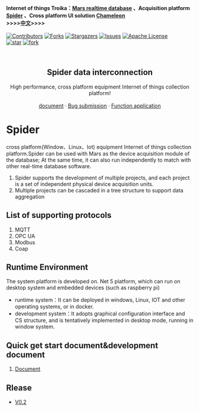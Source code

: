 **Internet of things Troika：[Mars realtime database](https://github.com/cdy816/mars) 、Acquisition platform [Spider](https://github.com/cdy816/Spider) 、Cross platform UI solution [Chameleon](https://github.com/cdy816/Chameleon)**             
**>>>>[中文](https://github.com/cdy816/Spider/blob/master/README.zh-CN.md)>>>>**
 <br />
 <br />
[![Contributors][contributors-shield]][contributors-url]
[![Forks][forks-shield]][forks-url]
[![Stargazers][stars-shield]][stars-url]
[![Issues][issues-shield]][issues-url]
[![Apache License][license-shield]][license-url]
<br />
[![star](https://gitee.com/chongdaoyang/Spider/badge/star.svg?theme=white)](https://gitee.com/chongdaoyang/Spider/stargazers)
[![fork](https://gitee.com/chongdaoyang/Spider/badge/fork.svg?theme=white)](https://gitee.com/chongdaoyang/Spider/members)

<!-- PROJECT LOGO -->
<br />
<p align="center">

  <h2 align="center">Spider data interconnection</h2>
 
  <p align="center">
    High performance, cross platform equipment Internet of things collection platform!      
    <br />
    <br />
    <a href="https://github.com/cdy816/Spider/tree/master/Doc">document</a>
    ·
    <a href="https://github.com/cdy816/Spider/issues">Bug submission</a>
    ·
    <a href="https://github.com/cdy816/Spider/issues">Function application</a>
  </p>
</p>

# Spider
cross platform(Window、Linux、Iot) equipment Internet of things collection platform.Spider can be used with Mars as the device acquisition module of the database; At the same time, it can also run independently to match with other real-time database software.

1. Spider supports the development of multiple projects, and each project is a set of independent physical device acquisition units.
2. Multiple projects can be cascaded in a tree structure to support data aggregation

## List of supporting protocols
1. MQTT
2. OPC UA
3. Modbus
4. Coap

## Runtime Environment
The system platform is developed on. Net 5 platform, which can run on desktop system and embedded devices (such as raspberry pi)
* runtime system：It can be deployed in windows, Linux, IOT and other operating systems, or in docker. 
* development system：It adopts graphical configuration interface and CS structure, and is tentatively implemented in desktop mode, running in window system.

## Quick get start document&development document
1. [Document](https://github.com/cdy816/Spider/blob/master/Doc)

## Rlease
* [V0.2](https://github.com/cdy816/Spider/releases/tag/V0.2)


<!-- MARKDOWN LINKS & IMAGES -->
<!-- https://www.markdownguide.org/basic-syntax/#reference-style-links -->
[contributors-shield]: https://img.shields.io/github/contributors/cdy816/spider.svg?style=for-the-badge
[contributors-url]: https://github.com/cdy816/mars/graphs/contributors
[forks-shield]: https://img.shields.io/github/forks/cdy816/spider.svg?style=for-the-badge
[forks-url]:https://github.com/cdy816/mars/network/members
[stars-shield]: https://img.shields.io/github/stars/cdy816/spider.svg?style=for-the-badge
[stars-url]:https://github.com/cdy816/mars/stargazers
[issues-shield]: https://img.shields.io/github/issues/cdy816/spider.svg?style=for-the-badge
[issues-url]:https://github.com/cdy816/mars/issues
[license-shield]: https://img.shields.io/github/license/cdy816/spider.svg?style=for-the-badge
[license-url]: https://github.com/cdy816/spider/blob/master/LICENSE
